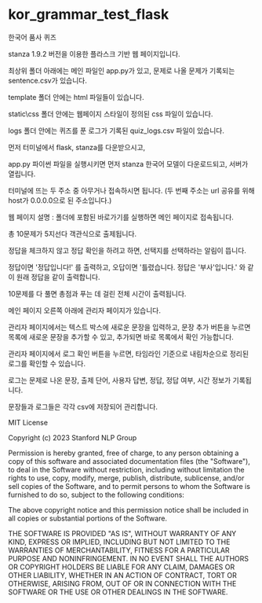 # kor_grammar_test_flask

한국어 품사 퀴즈

stanza 1.9.2 버전을 이용한 플라스크 기반 웹 페이지입니다.

최상위 폴더 아래에는 메인 파일인 app.py가 있고, 문제로 나올 문제가 기록되는 sentence.csv가 있습니다.

template 폴더 안에는 html 파일들이 있습니다.

static\css 폴더 안에는 웹페이지 스타일이 정의된 css 파일이 있습니다.

logs 폴더 안에는 퀴즈를 푼 로그가 기록된 quiz_logs.csv 파일이 있습니다.

먼저 터미널에서 flask, stanza를 다운받으시고,

app.py 파이썬 파일을 실행시키면 먼저 stanza 한국어 모델이 다운로드되고, 서버가 열립니다.

터미널에 뜨는 두 주소 중 아무거나 접속하시면 됩니다. (두 번째 주소는 url 공유를 위해 host가 0.0.0.0으로 된 주소입니다.)


웹 페이지 설명 : 
폴더에 포함된 바로가기를 실행하면 메인 페이지로 접속됩니다.

총 10문제가 5지선다 객관식으로 출제됩니다.

정답을 체크하지 않고 정답 확인을 하려고 하면, 선택지를 선택하라는 알림이 뜹니다.

정답이면 '정답입니다!' 를 출력하고, 오답이면 '틀렸습니다. 정답은 '부사'입니다.' 와 같이 원래 정답을 같이 출력합니다.

10문제를 다 풀면 총점과 푸는 데 걸린 전체 시간이 출력됩니다.

메인 페이지 오른쪽 아래에 관리자 페이지가 있습니다.

관리자 페이지에서는 텍스트 박스에 새로운 문장을 입력하고, 문장 추가 버튼을 누르면 목록에 새로운 문장을 추가할 수 있고, 추가되면 바로 목록에서 확인 가능합니다.

관리자 페이지에서 로그 확인 버튼을 누르면, 타임라인 기준으로 내림차순으로 정리된 로그를 확인할 수 있습니다.

로그는 문제로 나온 문장, 출제 단어, 사용자 답변, 정답, 정답 여부, 시간 정보가 기록됩니다.

문장들과 로그들은 각각 csv에 저장되어 관리합니다.

MIT License

Copyright (c) 2023 Stanford NLP Group

Permission is hereby granted, free of charge, to any person obtaining a copy
of this software and associated documentation files (the "Software"), to deal
in the Software without restriction, including without limitation the rights
to use, copy, modify, merge, publish, distribute, sublicense, and/or sell
copies of the Software, and to permit persons to whom the Software is
furnished to do so, subject to the following conditions:

The above copyright notice and this permission notice shall be included in
all copies or substantial portions of the Software.

THE SOFTWARE IS PROVIDED "AS IS", WITHOUT WARRANTY OF ANY KIND, EXPRESS OR
IMPLIED, INCLUDING BUT NOT LIMITED TO THE WARRANTIES OF MERCHANTABILITY,
FITNESS FOR A PARTICULAR PURPOSE AND NONINFRINGEMENT. IN NO EVENT SHALL THE
AUTHORS OR COPYRIGHT HOLDERS BE LIABLE FOR ANY CLAIM, DAMAGES OR OTHER
LIABILITY, WHETHER IN AN ACTION OF CONTRACT, TORT OR OTHERWISE, ARISING FROM,
OUT OF OR IN CONNECTION WITH THE SOFTWARE OR THE USE OR OTHER DEALINGS IN
THE SOFTWARE.
